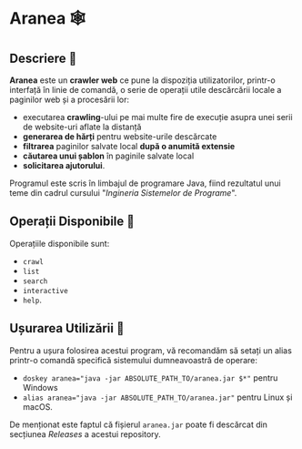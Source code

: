 # Aranea :spider_web:

## Descriere :page_with_curl:

**Aranea** este un **crawler web** ce pune la dispoziția utilizatorilor, printr-o interfață în linie de comandă, o serie de operații utile descărcării locale a paginilor web și a procesării lor:
- executarea **crawling**-ului pe mai multe fire de execuție asupra unei serii de website-uri aflate la distanță
- **generarea de hărți** pentru website-urile descărcate
- **filtrarea** paginilor salvate local **după o anumită extensie**
- **căutarea unui șablon** în paginile salvate local
- **solicitarea ajutorului**.

Programul este scris în limbajul de programare Java, fiind rezultatul unui teme din cadrul cursului "*Ingineria Sistemelor de Programe*".

## Operații Disponibile :toolbox:

Operațiile disponibile sunt:
- `crawl`
- `list`
- `search`
- `interactive`
- `help`.

## Ușurarea Utilizării :gun:

Pentru a ușura folosirea acestui program, vă recomandăm să setați un alias printr-o comandă specifică sistemului dumneavoastră de operare:
- `doskey aranea="java -jar ABSOLUTE_PATH_TO/aranea.jar $*"` pentru Windows
- `alias aranea="java -jar ABSOLUTE_PATH_TO/aranea.jar"` pentru Linux și macOS.

De menționat este faptul că fișierul `aranea.jar` poate fi descărcat din secțiunea *Releases* a acestui repository.